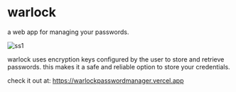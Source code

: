 # warlock

a web app for managing your passwords.

![ss1](https://i.imgur.com/Z9Icj7W.png)

warlock uses encryption keys configured by the user to store and retrieve passwords. this makes
it a safe and reliable option to store your credentials. 

check it out at:
https://warlockpasswordmanager.vercel.app
